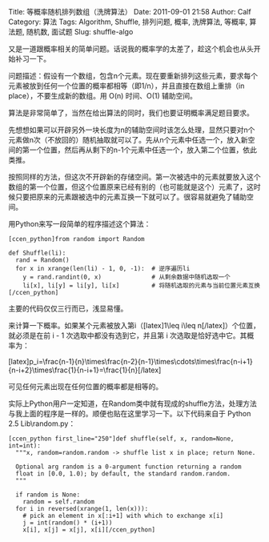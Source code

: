 Title: 等概率随机排列数组（洗牌算法）
Date: 2011-09-01 21:58
Author: Calf
Category: 算法
Tags: Algorithm, Shuffle, 排列问题, 概率, 洗牌算法, 等概率, 算法题, 随机数, 面试题
Slug: shuffle-algo

又是一道跟概率相关的简单问题。话说我的概率学的太差了，趁这个机会也从头开始补习一下。

问题描述：假设有一个数组，包含n个元素。现在要重新排列这些元素，要求每个元素被放到任何一个位置的概率都相等（即1/n），并且直接在数组上重排（in
place），不要生成新的数组。用 O(n) 时间、O(1) 辅助空间。<!--more-->

算法是非常简单了，当然在给出算法的同时，我们也要证明概率满足题目要求。

先想想如果可以开辟另外一块长度为n的辅助空间时该怎么处理，显然只要对n个元素做n次（不放回的）随机抽取就可以了。先从n个元素中任选一个，放入新空间的第一个位置，然后再从剩下的n-1个元素中任选一个，放入第二个位置，依此类推。

按照同样的方法，但这次不开辟新的存储空间。第一次被选中的元素就要放入这个数组的第一个位置，但这个位置原来已经有别的（也可能就是这个）元素了，这时候只要把原来的元素跟被选中的元素互换一下就可以了。很容易就避免了辅助空间。

用Python来写一段简单的程序描述这个算法：

    [ccen_python]from random import Random

    def Shuffle(li):
      rand = Random()
      for x in xrange(len(li) - 1, 0, -1):  # 逆序遍历li
        y = rand.randint(0, x)              # 从剩余数据中随机选取一个
        li[x], li[y] = li[y], li[x]         # 将随机选取的元素与当前位置元素互换[/ccen_python]

主要的代码仅仅三行而已，浅显易懂。

来计算一下概率。如果某个元素被放入第i（[latex]1\\leq i\\leq
n[/latex]）个位置，就必须是在前 i - 1 次选取中都没有选到它，并且第 i
次选取是恰好选中它。其概率为：

[latex]p\_i=\\frac{n-1}{n}\\times\\frac{n-2}{n-1}\\times\\cdots\\times\\frac{n-i+1}{n-i+2}\\times\\frac{1}{n-i+1}=\\frac{1}{n}[/latex]

可见任何元素出现在任何位置的概率都是相等的。

实际上Python用户一定知道，在Random类中就有现成的shuffle方法，处理方法与我上面的程序是一样的。顺便也贴在这里学习一下。以下代码来自于
Python 2.5 Lib\\random.py：

    [ccen_python first_line="250"]def shuffle(self, x, random=None, int=int):
      """x, random=random.random -> shuffle list x in place; return None.

      Optional arg random is a 0-argument function returning a random
      float in [0.0, 1.0); by default, the standard random.random.
      """

      if random is None:
        random = self.random
      for i in reversed(xrange(1, len(x))):
        # pick an element in x[:i+1] with which to exchange x[i]
        j = int(random() * (i+1))
        x[i], x[j] = x[j], x[i][/ccen_python]

